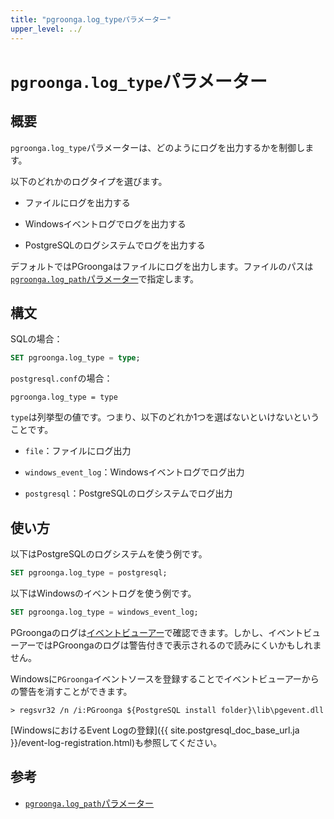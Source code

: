 ```yaml
---
title: "pgroonga.log_typeパラメーター"
upper_level: ../
---
```


# `pgroonga.log_type`パラメーター

## 概要

`pgroonga.log_type`パラメーターは、どのようにログを出力するかを制御します。

以下のどれかのログタイプを選びます。

  * ファイルにログを出力する

  * Windowsイベントログでログを出力する

  * PostgreSQLのログシステムでログを出力する

デフォルトではPGroongaはファイルにログを出力します。ファイルのパスは[`pgroonga.log_path`パラメーター](log-path.html)で指定します。

## 構文

SQLの場合：

```sql
SET pgroonga.log_type = type;
```

`postgresql.conf`の場合：

```text
pgroonga.log_type = type
```

`type`は列挙型の値です。つまり、以下のどれか1つを選ばないといけないということです。

  * `file`：ファイルにログ出力

  * `windows_event_log`：Windowsイベントログでログ出力

  * `postgresql`：PostgreSQLのログシステムでログ出力

## 使い方

以下はPostgreSQLのログシステムを使う例です。

```sql
SET pgroonga.log_type = postgresql;
```

以下はWindowsのイベントログを使う例です。

```sql
SET pgroonga.log_type = windows_event_log;
```

PGroongaのログは[イベントビューアー](http://windows.microsoft.com/ja-jp/windows/open-event-viewer)で確認できます。しかし、イベントビューアーではPGroongaのログは警告付きで表示されるので読みにくいかもしれません。

Windowsに`PGroonga`イベントソースを登録することでイベントビューアーからの警告を消すことができます。

```text
> regsvr32 /n /i:PGroonga ${PostgreSQL install folder}\lib\pgevent.dll
```

[WindowsにおけるEvent Logの登録]({{ site.postgresql_doc_base_url.ja }}/event-log-registration.html)も参照してください。

## 参考

  * [`pgroonga.log_path`パラメーター][log-path]

[log-path]:log-path.html

